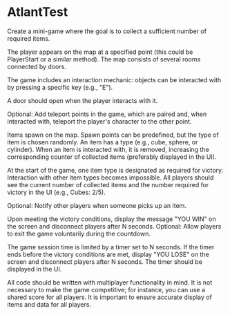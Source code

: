 # AtlantTest

Create a mini-game where the goal is to collect a sufficient number of required items.

The player appears on the map at a specified point (this could be PlayerStart or a similar method).
The map consists of several rooms connected by doors.

The game includes an interaction mechanic: objects can be interacted with by pressing a specific key (e.g., "E").

A door should open when the player interacts with it.

Optional: Add teleport points in the game, which are paired and, when interacted with, teleport the player's character to the other point.

Items spawn on the map. Spawn points can be predefined, but the type of item is chosen randomly.
An item has a type (e.g., cube, sphere, or cylinder). When an item is interacted with, it is removed, increasing the corresponding counter of collected items (preferably displayed in the UI).

At the start of the game, one item type is designated as required for victory. Interaction with other item types becomes impossible.
All players should see the current number of collected items and the number required for victory in the UI (e.g., Cubes: 2/5).

Optional: Notify other players when someone picks up an item.

Upon meeting the victory conditions, display the message "YOU WIN" on the screen and disconnect players after N seconds.
Optional: Allow players to exit the game voluntarily during the countdown.

The game session time is limited by a timer set to N seconds. If the timer ends before the victory conditions are met, display "YOU LOSE" on the screen and disconnect players after N seconds.
The timer should be displayed in the UI.

All code should be written with multiplayer functionality in mind. It is not necessary to make the game competitive; for instance, you can use a shared score for all players. It is important to ensure accurate display of items and data for all players.

